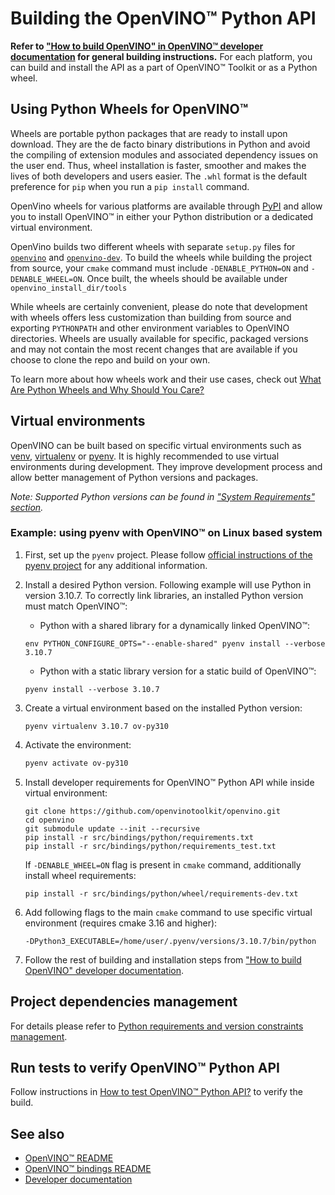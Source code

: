 # Building the OpenVINO™ Python API

**Refer to ["How to build OpenVINO" in OpenVINO™ developer documentation](../../../../docs/dev/build.md) for general building instructions.**
For each platform, you can build and install the API as a part of OpenVINO™ Toolkit or as a Python wheel.

## Using Python Wheels for OpenVINO™
Wheels are portable python packages that are ready to install upon download. They are the de facto binary distributions in Python and avoid the compiling of extension modules and associated dependency issues on the user end. Thus, wheel installation is faster, smoother and makes the lives of both developers and users easier. The ```.whl``` format is the default preference for ```pip``` when you run a ```pip install``` command.

OpenVino wheels for various platforms are available through [PyPI](https://pypi.org/project/openvino/#files) and allow you to install OpenVINO™ in either your Python distribution or a dedicated virtual environment.

OpenVino builds two different wheels with separate ```setup.py``` files for [```openvino```](../wheel/setup.py) and [```openvino-dev```](../../../../tools/openvino_dev/setup.py). To build the wheels while building the project from source, your ```cmake``` command must include ```-DENABLE_PYTHON=ON``` and ```-DENABLE_WHEEL=ON```. Once built, the wheels should be available under ```openvino_install_dir/tools``` 

While wheels are certainly convenient, please do note that development with wheels offers less customization than building from source and exporting ```PYTHONPATH``` and other environment variables to OpenVINO directories. Wheels are usually available for specific, packaged versions and may not contain the most recent changes that are available if you choose to clone the repo and build on your own.

To learn more about how wheels work and their use cases, check out [What Are Python Wheels and Why Should You Care?](https://realpython.com/python-wheels/)

## Virtual environments

OpenVINO can be built based on specific virtual environments such as [venv](https://docs.python.org/3/tutorial/venv.html), [virtualenv](https://virtualenv.pypa.io/en/latest/) or [pyenv](https://github.com/pyenv/pyenv). It is highly recommended to use virtual environments during development. They improve development process and allow better management of Python versions and packages.

*Note: Supported Python versions can be found in ["System Requirements" section](../../../../docs/install_guides/pypi-openvino-dev.md#system-requirements).*

### Example: using pyenv with OpenVINO™ on Linux based system

1. First, set up the `pyenv` project. Please follow [official instructions of the pyenv project](https://github.com/pyenv/pyenv#installation) for any additional information.


2. Install a desired Python version. Following example will use Python in version 3.10.7. To correctly link libraries, an installed Python version must match OpenVINO™: 
    * Python with a shared library for a dynamically linked OpenVINO™:
    ```shell
    env PYTHON_CONFIGURE_OPTS="--enable-shared" pyenv install --verbose 3.10.7
    ```
    * Python with a static library version for a static build of OpenVINO™:
    ```shell
    pyenv install --verbose 3.10.7
    ```

3. Create a virtual environment based on the installed Python version:
    ```
    pyenv virtualenv 3.10.7 ov-py310
    ```

4. Activate the environment:
    ```bash
    pyenv activate ov-py310
    ```

5. Install developer requirements for OpenVINO™ Python API while inside virtual environment:
    ```shell
    git clone https://github.com/openvinotoolkit/openvino.git
    cd openvino
    git submodule update --init --recursive
    pip install -r src/bindings/python/requirements.txt
    pip install -r src/bindings/python/requirements_test.txt
    ```
    If `-DENABLE_WHEEL=ON` flag is present in `cmake` command, additionally install wheel requirements:
    ```
    pip install -r src/bindings/python/wheel/requirements-dev.txt
    ```

6. Add following flags to the main `cmake` command to use specific virtual environment (requires cmake 3.16 and higher):
    ```shell
    -DPython3_EXECUTABLE=/home/user/.pyenv/versions/3.10.7/bin/python
    ```

7. Follow the rest of building and installation steps from ["How to build OpenVINO" developer documentation](../../../../docs/dev/build.md).

## Project dependencies management
For details please refer to [Python requirements and version constraints management](./requirements_management.md).

## Run tests to verify OpenVINO™ Python API

Follow instructions in [How to test OpenVINO™ Python API?](./test_examples.md#Running_OpenVINO™_Python_API_tests) to verify the build.

## See also
 * [OpenVINO™ README](../../../../README.md)
 * [OpenVINO™ bindings README](../../README.md)
 * [Developer documentation](../../../../docs/dev/index.md)

